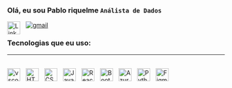 

### Olá, eu sou Pablo riquelme  **`Análista de Dados`**
  

<a href="[https://www.linkedin.com/](https://www.linkedin.com/in/pablo-riquelme-ss/)" target="_blank"><img align="left" alt="LinkedIn" title="LinkedIn" width="30px" style="padding-right: 10px;" src="https://cdn.jsdelivr.net/gh/devicons/devicon@latest/icons/linkedin/linkedin-original.svg"/>
</a>

[![gmail](https://img.shields.io/badge/Gmail-D14836?style=for-the-badge&logo=gmail&logoColor=white)](mailto:riquelmexxx506@gmail.com)




  ### Tecnologias que eu uso:
  ---
  
<div style="display: inline_block"><br>
    
  <img align="left" alt="vscode" title="vscode" width="30px" style="padding-right: 10px;" src="https://cdn.jsdelivr.net/gh/devicons/devicon@latest/icons/vscode/vscode-original.svg"/>
    <img align="left" alt="HTML" title="HTML" width="30px" style="padding-right: 10px;" src="https://cdn.jsdelivr.net/gh/devicons/devicon@latest/icons/html5/html5-original.svg"/>
    <img align="left" alt="CSS" title="CSS" width="30px" style="padding-right: 10px;" src="https://cdn.jsdelivr.net/gh/devicons/devicon@latest/icons/css3/css3-original.svg"/>
    <img align="left" alt="JavaScript" title="JavaScript" width="30px" style="padding-right: 10px;" src="https://cdn.jsdelivr.net/gh/devicons/devicon@latest/icons/javascript/javascript-plain.svg"/>
    <img align="left" alt="React" title="React" width="30px" style="padding-right: 10px;" src="https://cdn.jsdelivr.net/gh/devicons/devicon@latest/icons/react/react-original.svg"/>
    <img align="left" alt="Bootstrap" title="Bootstrap" width="30px" style="padding-right: 10px;" src="https://cdn.jsdelivr.net/gh/devicons/devicon@latest/icons/bootstrap/bootstrap-original.svg"/>
    <img align="left" alt="Azure SQL Database" title="Azure SQL Database" width="30px" style="padding-right: 10px;" src="https://cdn.jsdelivr.net/gh/devicons/devicon@latest/icons/azuresqldatabase/azuresqldatabase-original.svg"/>
    <img align="left" alt="Python" title="Python" width="30px" style="padding-right: 10px;" src="https://cdn.jsdelivr.net/gh/devicons/devicon@latest/icons/python/python-original.svg"/>
    <img align="left" alt="Figma" title="Figma" width="30px" style="padding-right: 10px;" src="https://cdn.jsdelivr.net/gh/devicons/devicon@latest/icons/figma/figma-original.svg"/>

    

</div>
